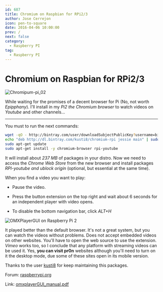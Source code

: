 ```yaml
---
id: 687
title: Chromium on Raspbian for RPi2/3
author: Jose Cerrejon
icon: pen-to-square
date: 2016-04-06 10:00:00
prev: /
next: false
category:
  - Raspberry PI
tag:
  - Raspberry PI
---
```


# Chromium on Raspbian for RPi2/3

![Chromipum-pi_02](/images/2016/04/Chromipum-pi_02.png)

While waiting for the promises of a decent browser for Pi (No, not worth *Epipphany*). I'll install in my *Pi2 the Chromium browser* to watch videos on *Youtube* and other channels...

- - -
You must to run the next commands:

```bash
wget -qO - http://bintray.com/user/downloadSubjectPublicKey?username=bintray | sudo apt-key add -
echo "deb http://dl.bintray.com/kusti8/chromium-rpi jessie main" | sudo tee -a /etc/apt/sources.list
sudo apt-get update
sudo apt-get install -y chromium-browser rpi-youtube
```

It will install about *237 MB* of packages in your distro. Now we need to access the *Chrome Web Store* from the new browser and install packages  *RPI-youtube and ublock origin* (optional, but essential at the same time).

When you find a video you want to play:

* Pause the video.

* Press the button extension on the top right and wait about 6 seconds for an independent player with video opens.

* To disable the bottom navigation bar, click *ALT+H*

![OMXPlayerGUI on Raspberry Pi 2](/images/2016/04/Chromipum-pi_01.png "OMXPlayerGUI on Raspberry Pi 2")

It played better than the default browser. It's not a great system, but you can watch the videos without problems. Does not accept embedded videos on other websites. You'll have to open the web source to use the extension. *Vimeo* works too, so I conclude that any platform with streaming videos can be used it. Yes, **you can visit pr0n** websites although you'll need to turn on it the desktop mode, due some of these sites open in its mobile version.

Thanks to the user [kusti8](https://www.raspberrypi.org/forums/memberlist.php?mode=viewprofile&u=94090&sid=2db922307a56b5390921c667e5e7d020) for keep maintaining this packages.

Forum: [raspberrypi.org](https://www.raspberrypi.org/forums/viewtopic.php?f=63&t=121195)

Link: [omxplayerGUI_manual.pdf](http://steinerdatenbank.de/software/omxplayerGUI_manual.pdf)
